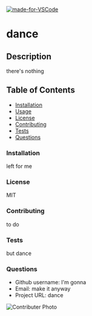 
[![made-for-VSCode](https://img.shields.io/badge/Made%20for-VSCode-1f425f.svg)](https://code.visualstudio.com/)
# dance
## Description
there's nothing
## Table of Contents
* [Installation](#installation)
* [Usage](#usage)
* [License](#license)
* [Contributing](#contributing)
* [Tests](#tests)
* [Questions](#questions)
### Installation
left for me
### License
MIT
### Contributing
to do 
### Tests
but dance
### Questions
* Github username: I'm gonna
* Email: make it anyway
* Project URL: dance

<img src="https://avatars2.githubusercontent.com/u/61895571?s=460&u=51c1a5027c2ee815104a12b2aded2bcf51b2c6b7&v=4"
     alt="Contributer Photo"
     style="float: left; margin-right: 10px;" />
    
